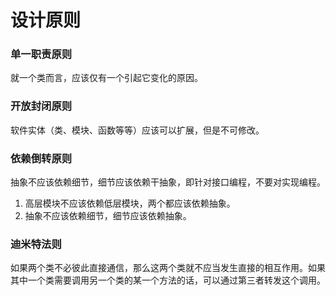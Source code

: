 设计原则
===

### 单一职责原则

就一个类而言，应该仅有一个引起它变化的原因。

### 开放封闭原则

软件实体（类、模块、函数等等）应该可以扩展，但是不可修改。

### 依赖倒转原则

抽象不应该依赖细节，细节应该依赖干抽象，即针对接口编程，不要对实现编程。

1. 高层模块不应该依赖低层模块，两个都应该依赖抽象。
2. 抽象不应该依赖细节，细节应该依赖抽象。

### 迪米特法则

如果两个类不必彼此直接通信，那么这两个类就不应当发生直接的相互作用。如果其中一个类需要调用另一个类的某一个方法的话，可以通过第三者转发这个调用。
